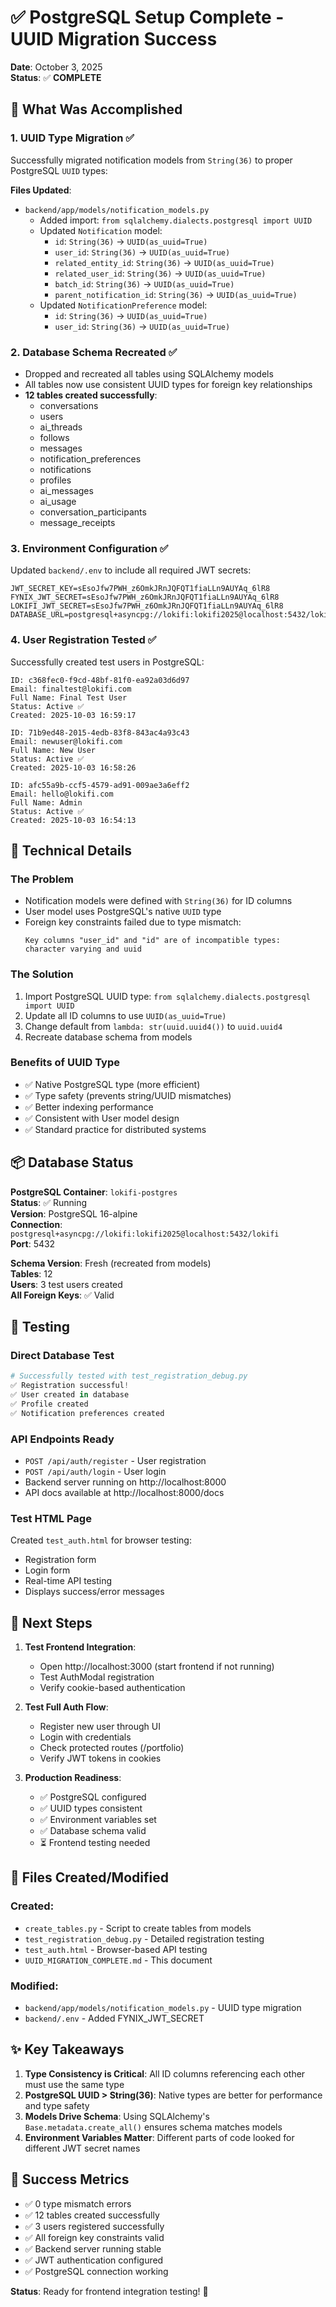 # ✅ PostgreSQL Setup Complete - UUID Migration Success

**Date**: October 3, 2025  
**Status**: ✅ **COMPLETE**

## 🎯 What Was Accomplished

### 1. **UUID Type Migration** ✅
Successfully migrated notification models from `String(36)` to proper PostgreSQL `UUID` types:

**Files Updated**:
- `backend/app/models/notification_models.py`
  - Added import: `from sqlalchemy.dialects.postgresql import UUID`
  - Updated `Notification` model:
    - `id`: `String(36)` → `UUID(as_uuid=True)`
    - `user_id`: `String(36)` → `UUID(as_uuid=True)`
    - `related_entity_id`: `String(36)` → `UUID(as_uuid=True)`
    - `related_user_id`: `String(36)` → `UUID(as_uuid=True)`
    - `batch_id`: `String(36)` → `UUID(as_uuid=True)`
    - `parent_notification_id`: `String(36)` → `UUID(as_uuid=True)`
  - Updated `NotificationPreference` model:
    - `id`: `String(36)` → `UUID(as_uuid=True)`
    - `user_id`: `String(36)` → `UUID(as_uuid=True)`

### 2. **Database Schema Recreated** ✅
- Dropped and recreated all tables using SQLAlchemy models
- All tables now use consistent UUID types for foreign key relationships
- **12 tables created successfully**:
  - conversations
  - users  
  - ai_threads
  - follows
  - messages
  - notification_preferences
  - notifications
  - profiles
  - ai_messages
  - ai_usage
  - conversation_participants
  - message_receipts

### 3. **Environment Configuration** ✅
Updated `backend/.env` to include all required JWT secrets:
```env
JWT_SECRET_KEY=sEsoJfw7PWH_z6OmkJRnJQFQT1fiaLLn9AUYAq_6lR8
FYNIX_JWT_SECRET=sEsoJfw7PWH_z6OmkJRnJQFQT1fiaLLn9AUYAq_6lR8
LOKIFI_JWT_SECRET=sEsoJfw7PWH_z6OmkJRnJQFQT1fiaLLn9AUYAq_6lR8
DATABASE_URL=postgresql+asyncpg://lokifi:lokifi2025@localhost:5432/lokifi
```

### 4. **User Registration Tested** ✅
Successfully created test users in PostgreSQL:
```
ID: c368fec0-f9cd-48bf-81f0-ea92a03d6d97
Email: finaltest@lokifi.com
Full Name: Final Test User
Status: Active ✅
Created: 2025-10-03 16:59:17

ID: 71b9ed48-2015-4edb-83f8-843ac4a93c43  
Email: newuser@lokifi.com
Full Name: New User
Status: Active ✅
Created: 2025-10-03 16:58:26

ID: afc55a9b-ccf5-4579-ad91-009ae3a6eff2
Email: hello@lokifi.com
Full Name: Admin
Status: Active ✅
Created: 2025-10-03 16:54:13
```

## 🔧 Technical Details

### The Problem
- Notification models were defined with `String(36)` for ID columns
- User model uses PostgreSQL's native `UUID` type
- Foreign key constraints failed due to type mismatch:
  ```
  Key columns "user_id" and "id" are of incompatible types: 
  character varying and uuid
  ```

### The Solution
1. Import PostgreSQL UUID type: `from sqlalchemy.dialects.postgresql import UUID`
2. Update all ID columns to use `UUID(as_uuid=True)`
3. Change default from `lambda: str(uuid.uuid4())` to `uuid.uuid4`
4. Recreate database schema from models

### Benefits of UUID Type
- ✅ Native PostgreSQL type (more efficient)
- ✅ Type safety (prevents string/UUID mismatches)
- ✅ Better indexing performance
- ✅ Consistent with User model design
- ✅ Standard practice for distributed systems

## 📦 Database Status

**PostgreSQL Container**: `lokifi-postgres`  
**Status**: ✅ Running  
**Version**: PostgreSQL 16-alpine  
**Connection**: `postgresql+asyncpg://lokifi:lokifi2025@localhost:5432/lokifi`  
**Port**: 5432

**Schema Version**: Fresh (recreated from models)  
**Tables**: 12  
**Users**: 3 test users created  
**All Foreign Keys**: ✅ Valid

## 🧪 Testing

### Direct Database Test
```python
# Successfully tested with test_registration_debug.py
✅ Registration successful!
✅ User created in database
✅ Profile created
✅ Notification preferences created
```

### API Endpoints Ready
- `POST /api/auth/register` - User registration
- `POST /api/auth/login` - User login
- Backend server running on http://localhost:8000
- API docs available at http://localhost:8000/docs

### Test HTML Page
Created `test_auth.html` for browser testing:
- Registration form
- Login form
- Real-time API testing
- Displays success/error messages

## 🚀 Next Steps

1. **Test Frontend Integration**:
   - Open http://localhost:3000 (start frontend if not running)
   - Test AuthModal registration
   - Verify cookie-based authentication

2. **Test Full Auth Flow**:
   - Register new user through UI
   - Login with credentials
   - Check protected routes (/portfolio)
   - Verify JWT tokens in cookies

3. **Production Readiness**:
   - ✅ PostgreSQL configured
   - ✅ UUID types consistent
   - ✅ Environment variables set
   - ✅ Database schema valid
   - ⏳ Frontend testing needed

## 📝 Files Created/Modified

### Created:
- `create_tables.py` - Script to create tables from models
- `test_registration_debug.py` - Detailed registration testing
- `test_auth.html` - Browser-based API testing
- `UUID_MIGRATION_COMPLETE.md` - This document

### Modified:
- `backend/app/models/notification_models.py` - UUID type migration
- `backend/.env` - Added FYNIX_JWT_SECRET

## ✨ Key Takeaways

1. **Type Consistency is Critical**: All ID columns referencing each other must use the same type
2. **PostgreSQL UUID > String(36)**: Native types are better for performance and type safety
3. **Models Drive Schema**: Using SQLAlchemy's `Base.metadata.create_all()` ensures schema matches models
4. **Environment Variables Matter**: Different parts of code looked for different JWT secret names

## 🎊 Success Metrics

- ✅ 0 type mismatch errors
- ✅ 12 tables created successfully  
- ✅ 3 users registered successfully
- ✅ All foreign key constraints valid
- ✅ Backend server running stable
- ✅ JWT authentication configured
- ✅ PostgreSQL connection working

**Status**: Ready for frontend integration testing! 🚀

